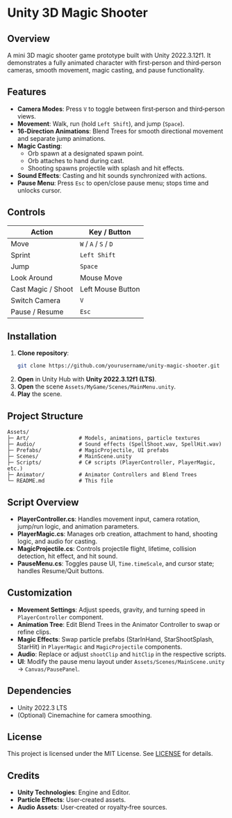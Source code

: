 ﻿# Unity 3D Magic Shooter

## Overview
A mini 3D magic shooter game prototype built with Unity 2022.3.12f1. It demonstrates a fully animated character with first‑person and third‑person cameras, smooth movement, magic casting, and pause functionality.

## Features
- **Camera Modes**: Press `V` to toggle between first‑person and third‑person views.
- **Movement**: Walk, run (hold `Left Shift`), and jump (`Space`).
- **16‑Direction Animations**: Blend Trees for smooth directional movement and separate jump animations.
- **Magic Casting**:
  - Orb spawn at a designated spawn point.
  - Orb attaches to hand during cast.
  - Shooting spawns projectile with splash and hit effects.
- **Sound Effects**: Casting and hit sounds synchronized with actions.
- **Pause Menu**: Press `Esc` to open/close pause menu; stops time and unlocks cursor.

## Controls
| Action                   | Key / Button            |
|--------------------------|-------------------------|
| Move                     | `W` / `A` / `S` / `D`    |
| Sprint                   | `Left Shift`             |
| Jump                     | `Space`                  |
| Look Around              | Mouse Move               |
| Cast Magic / Shoot       | Left Mouse Button        |
| Switch Camera            | `V`                      |
| Pause / Resume           | `Esc`                    |

## Installation
1. **Clone repository**:
   ```bash
   git clone https://github.com/yourusername/unity-magic-shooter.git
   ```
2. **Open** in Unity Hub with **Unity 2022.3.12f1 (LTS)**.
3. **Open** the scene `Assets/MyGame/Scenes/MainMenu.unity`.
4. **Play** the scene.

## Project Structure
```
Assets/
├─ Art/                # Models, animations, particle textures
├─ Audio/              # Sound effects (SpellShoot.wav, SpellHit.wav)
├─ Prefabs/            # MagicProjectile, UI prefabs
├─ Scenes/             # MainScene.unity
├─ Scripts/            # C# scripts (PlayerController, PlayerMagic, etc.)
├─ Animator/           # Animator Controllers and Blend Trees
└─ README.md           # This file
```

## Script Overview
- **PlayerController.cs**: Handles movement input, camera rotation, jump/run logic, and animation parameters.
- **PlayerMagic.cs**: Manages orb creation, attachment to hand, shooting logic, and audio for casting.
- **MagicProjectile.cs**: Controls projectile flight, lifetime, collision detection, hit effect, and hit sound.
- **PauseMenu.cs**: Toggles pause UI, `Time.timeScale`, and cursor state; handles Resume/Quit buttons.

## Customization
- **Movement Settings**: Adjust speeds, gravity, and turning speed in `PlayerController` component.
- **Animation Tree**: Edit Blend Trees in the Animator Controller to swap or refine clips.
- **Magic Effects**: Swap particle prefabs (StarInHand, StarShootSplash, StarHit) in `PlayerMagic` and `MagicProjectile` components.
- **Audio**: Replace or adjust `shootClip` and `hitClip` in the respective scripts.
- **UI**: Modify the pause menu layout under `Assets/Scenes/MainScene.unity` → `Canvas/PausePanel`.

## Dependencies
- Unity 2022.3 LTS
- (Optional) Cinemachine for camera smoothing.

## License
This project is licensed under the MIT License. See [LICENSE](LICENSE) for details.

## Credits
- **Unity Technologies**: Engine and Editor.
- **Particle Effects**: User‑created assets.
- **Audio Assets**: User‑created or royalty‑free sources.

